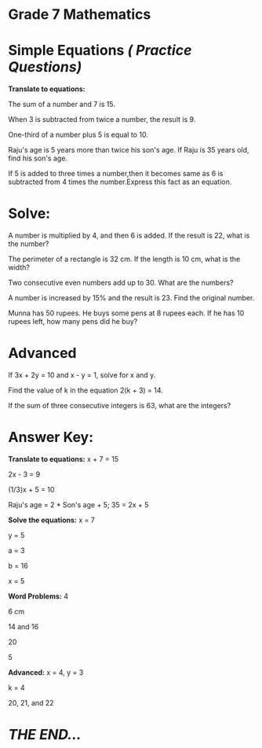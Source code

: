 # Grade 7  Mathematics



# Simple Equations _( Practice Questions)_

**Translate to equations:**

The sum of a number and 7 is 15. 

When 3 is subtracted from twice a number, the result is 9. 

One-third of a number plus 5 is equal to 10.

Raju's age is 5 years more than twice his son's age. If Raju is 35 years old, find his son's age. 

If 5 is added to three times a number,then it becomes same as 6 is subtracted from 4 times the number.Express this fact as an equation. 

# Solve:
A number is multiplied by 4, and then 6 is added. If the result is 22, what is the number?

The perimeter of a rectangle is 32 cm. If the length is 10 cm, what is the width?

Two consecutive even numbers add up to 30. What are the numbers?

A number is increased by 15% and the result is 23. Find the original number.

Munna has 50 rupees. He buys some pens at 8 rupees each. If he has 10 rupees left, how many pens did he buy?

# Advanced

If 3x + 2y = 10 and x - y = 1, solve for x and y.

Find the value of k in the equation 2(k + 3) = 14.

If the sum of three consecutive integers is 63, what are the integers?

# Answer Key:

**Translate to equations:**
x + 7 = 15

2x - 3 = 9

(1/3)x + 5 = 10

Raju's age = 2 * Son's age + 5; 35 = 2x + 5

**Solve the equations:**
x = 7

y = 5

a = 3

b = 16

x = 5

**Word Problems:**
4

6 cm

14 and 16

20

5

**Advanced:**
x = 4, y = 3

k = 4

20, 21, and 22

#  _THE END..._
